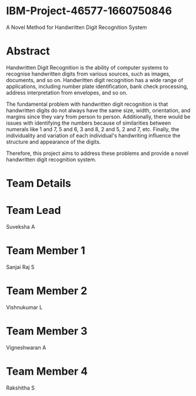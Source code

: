 # IBM-Project-46577-1660750846
A Novel Method for Handwritten Digit Recognition System

# Abstract
Handwritten Digit Recognition is the ability of computer systems to recognise handwritten digits from various sources, such as images, documents, and so on. Handwritten digit recognition has a wide range of applications, including number plate identification, bank check processing, address interpretation from envelopes, and so on.

The fundamental problem with handwritten digit recognition is that handwritten digits do not always have the same size, width, orientation, and margins since they vary from person to person. Additionally, there would be issues with identifying the numbers because of similarities between numerals like 1 and 7, 5 and 6, 3 and 8, 2 and 5, 2 and 7, etc. Finally, the individuality and variation of each individual's handwriting influence the structure and appearance of the digits.

Therefore, this project aims to address these problems and provide a novel handwritten digit recognition system.

# Team Details
# Team Lead     
Suveksha A

# Team Member 1 
Sanjai Raj S

# Team Member 2 
Vishnukumar L

# Team Member 3 
Vigneshwaran A

# Team Member 4 
Rakshitha S
